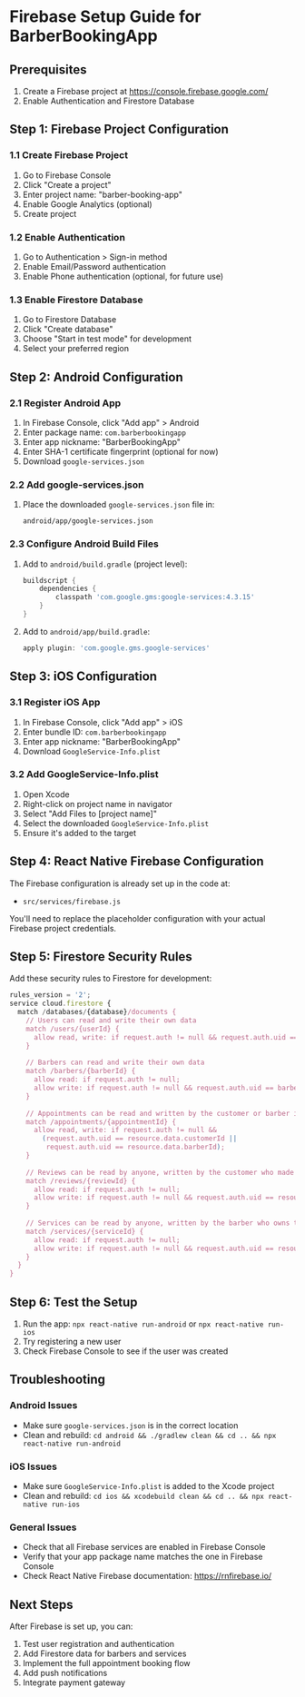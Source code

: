 # Firebase Setup Guide for BarberBookingApp

## Prerequisites
1. Create a Firebase project at https://console.firebase.google.com/
2. Enable Authentication and Firestore Database

## Step 1: Firebase Project Configuration

### 1.1 Create Firebase Project
1. Go to Firebase Console
2. Click "Create a project"
3. Enter project name: "barber-booking-app"
4. Enable Google Analytics (optional)
5. Create project

### 1.2 Enable Authentication
1. Go to Authentication > Sign-in method
2. Enable Email/Password authentication
3. Enable Phone authentication (optional, for future use)

### 1.3 Enable Firestore Database
1. Go to Firestore Database
2. Click "Create database"
3. Choose "Start in test mode" for development
4. Select your preferred region

## Step 2: Android Configuration

### 2.1 Register Android App
1. In Firebase Console, click "Add app" > Android
2. Enter package name: `com.barberbookingapp`
3. Enter app nickname: "BarberBookingApp"
4. Enter SHA-1 certificate fingerprint (optional for now)
5. Download `google-services.json`

### 2.2 Add google-services.json
1. Place the downloaded `google-services.json` file in:
   ```
   android/app/google-services.json
   ```

### 2.3 Configure Android Build Files
1. Add to `android/build.gradle` (project level):
   ```gradle
   buildscript {
       dependencies {
           classpath 'com.google.gms:google-services:4.3.15'
       }
   }
   ```

2. Add to `android/app/build.gradle`:
   ```gradle
   apply plugin: 'com.google.gms.google-services'
   ```

## Step 3: iOS Configuration

### 3.1 Register iOS App
1. In Firebase Console, click "Add app" > iOS
2. Enter bundle ID: `com.barberbookingapp`
3. Enter app nickname: "BarberBookingApp"
4. Download `GoogleService-Info.plist`

### 3.2 Add GoogleService-Info.plist
1. Open Xcode
2. Right-click on project name in navigator
3. Select "Add Files to [project name]"
4. Select the downloaded `GoogleService-Info.plist`
5. Ensure it's added to the target

## Step 4: React Native Firebase Configuration

The Firebase configuration is already set up in the code at:
- `src/services/firebase.js`

You'll need to replace the placeholder configuration with your actual Firebase project credentials.

## Step 5: Firestore Security Rules

Add these security rules to Firestore for development:

```javascript
rules_version = '2';
service cloud.firestore {
  match /databases/{database}/documents {
    // Users can read and write their own data
    match /users/{userId} {
      allow read, write: if request.auth != null && request.auth.uid == userId;
    }
    
    // Barbers can read and write their own data
    match /barbers/{barberId} {
      allow read: if request.auth != null;
      allow write: if request.auth != null && request.auth.uid == barberId;
    }
    
    // Appointments can be read and written by the customer or barber involved
    match /appointments/{appointmentId} {
      allow read, write: if request.auth != null && 
        (request.auth.uid == resource.data.customerId || 
         request.auth.uid == resource.data.barberId);
    }
    
    // Reviews can be read by anyone, written by the customer who made the appointment
    match /reviews/{reviewId} {
      allow read: if request.auth != null;
      allow write: if request.auth != null && request.auth.uid == resource.data.customerId;
    }
    
    // Services can be read by anyone, written by the barber who owns them
    match /services/{serviceId} {
      allow read: if request.auth != null;
      allow write: if request.auth != null && request.auth.uid == resource.data.barberId;
    }
  }
}
```

## Step 6: Test the Setup

1. Run the app: `npx react-native run-android` or `npx react-native run-ios`
2. Try registering a new user
3. Check Firebase Console to see if the user was created

## Troubleshooting

### Android Issues
- Make sure `google-services.json` is in the correct location
- Clean and rebuild: `cd android && ./gradlew clean && cd .. && npx react-native run-android`

### iOS Issues
- Make sure `GoogleService-Info.plist` is added to the Xcode project
- Clean and rebuild: `cd ios && xcodebuild clean && cd .. && npx react-native run-ios`

### General Issues
- Check that all Firebase services are enabled in Firebase Console
- Verify that your app package name matches the one in Firebase Console
- Check React Native Firebase documentation: https://rnfirebase.io/

## Next Steps

After Firebase is set up, you can:
1. Test user registration and authentication
2. Add Firestore data for barbers and services
3. Implement the full appointment booking flow
4. Add push notifications
5. Integrate payment gateway